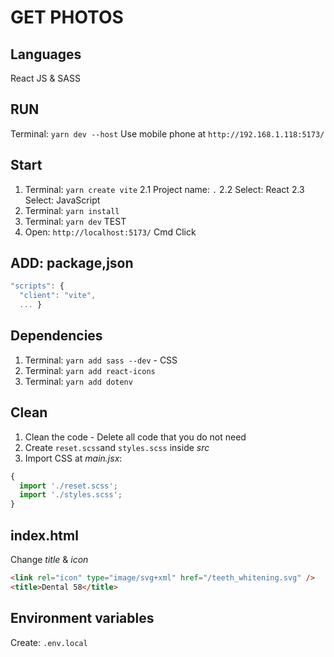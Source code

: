 # GET PHOTOS

## Languages

React JS & SASS

## RUN

Terminal: `yarn dev --host` Use mobile phone at `http://192.168.1.118:5173/`

## Start

1. Terminal: `yarn create vite`
    2.1 Project name: `.`
    2.2 Select: React
    2.3 Select: JavaScript
2. Terminal: `yarn install`
3. Terminal: `yarn dev` TEST
4. Open: `http://localhost:5173/` Cmd Click

## ADD: package,json

```js
"scripts": {
  "client": "vite",
  ... }
```

## Dependencies

1. Terminal: `yarn add sass --dev` - CSS
2. Terminal: `yarn add react-icons`
3. Terminal: `yarn add dotenv`

## Clean

1. Clean the code - Delete all code that you do not need
2. Create `reset.scss`and `styles.scss` inside *src*
3. Import CSS at *main.jsx*:

```js
{
  import './reset.scss';
  import './styles.scss';
}
```

## index.html

Change *title* & *icon*

```html
<link rel="icon" type="image/svg+xml" href="/teeth_whitening.svg" />
<title>Dental 58</title>
```

## Environment variables

Create: `.env.local`
